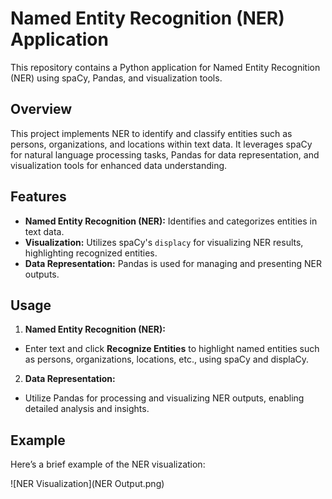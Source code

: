 # Named Entity Recognition (NER) Application

This repository contains a Python application for Named Entity Recognition (NER) using spaCy, Pandas, and visualization tools.

## Overview

This project implements NER to identify and classify entities such as persons, organizations, and locations within text data. It leverages spaCy for natural language processing tasks, Pandas for data representation, and visualization tools for enhanced data understanding.

## Features

- **Named Entity Recognition (NER):** Identifies and categorizes entities in text data.
- **Visualization:** Utilizes spaCy's `displacy` for visualizing NER results, highlighting recognized entities.
- **Data Representation:** Pandas is used for managing and presenting NER outputs.

## Usage

1. **Named Entity Recognition (NER):**
- Enter text and click **Recognize Entities** to highlight named entities such as persons, organizations, locations, etc., using spaCy and displaCy.

2. **Data Representation:**
- Utilize Pandas for processing and visualizing NER outputs, enabling detailed analysis and insights.

## Example

Here’s a brief example of the NER visualization:

![NER Visualization](NER Output.png)
